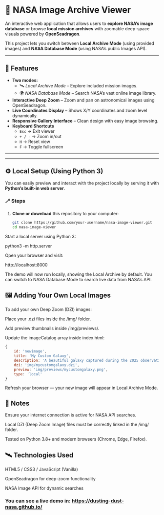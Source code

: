# 🌌 NASA Image Archive Viewer

An interactive web application that allows users to **explore NASA’s image database** or browse **local mission archives** with zoomable deep-space visuals powered by **OpenSeadragon**.  

This project lets you switch between **Local Archive Mode** (using provided images) and **NASA Database Mode** (using NASA’s public Images API).  



---

## 🚀 Features

- **Two modes:**
  - 🛰️ *Local Archive Mode* – Explore included mission images.
  - 🌍 *NASA Database Mode* – Search NASA’s vast online image library.
- **Interactive Deep Zoom** – Zoom and pan on astronomical images using OpenSeadragon.
- **Live Coordinates Display** – Shows X/Y coordinates and zoom level dynamically.
- **Responsive Gallery Interface** – Clean design with easy image browsing.
- **Keyboard Shortcuts**
  - `Esc` → Exit viewer  
  - `+ / -` → Zoom in/out  
  - `H` → Reset view  
  - `F` → Toggle fullscreen  

---


---

## ⚙️ Local Setup (Using Python 3)

You can easily preview and interact with the project locally by serving it with **Python’s built-in web server**.

### 🪄 Steps

1. **Clone or download** this repository to your computer:
   ```bash
   git clone https://github.com/your-username/nasa-image-viewer.git
   cd nasa-image-viewer
Start a local server using Python 3:

python3 -m http.server


Open your browser and visit:

http://localhost:8000


The demo will now run locally, showing the Local Archive by default.
You can switch to NASA Database Mode to search live data from NASA’s API.


## 🖼️ Adding Your Own Local Images

To add your own Deep Zoom (DZI) images:

Place your .dzi files inside the /img/ folder.

Add preview thumbnails inside /img/previews/.

Update the imageCatalog array inside index.html:
```js
{
    id: 'newimage',
    title: 'My Custom Galaxy',
    description: 'A beautiful galaxy captured during the 2025 observation mission.',
    dzi: 'img/mycustomgalaxy.dzi',
    preview: 'img/previews/mycustomgalaxy.png',
    type: 'local'
}
```

Refresh your browser — your new image will appear in Local Archive Mode.

## 🌠 Notes

Ensure your internet connection is active for NASA API searches.

Local DZI (Deep Zoom Image) files must be correctly linked in the /img/ folder.

Tested on Python 3.8+ and modern browsers (Chrome, Edge, Firefox).

## 🛰️ Technologies Used

HTML5 / CSS3 / JavaScript (Vanilla)

OpenSeadragon
 for deep-zoom functionality

NASA Image API
 for dynamic searches


### You can see a live demo in: https://dusting-dust-nasa.github.io/
